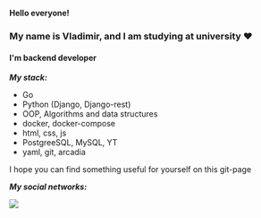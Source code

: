 **Hello everyone!**
### <h3 align="left">My name is Vladimir, and I am studying at university ♥️</h3>

#### I'm backend developer 

**_My stack:_**

- Go
- Python (Django, Django-rest)
- OOP, Algorithms and data structures
- docker, docker-compose
- html, css, js
- PostgreeSQL, MySQL, YT
- yaml, git, arcadia

I hope you can find something useful for yourself on this git-page

**_My social networks:_**

<a href="https://t.me/Babtis"><img src="https://img.shields.io/badge/Telegram-2CA5E0?style=for-the-badge&logo=telegram&logoColor=white"></img></a>
